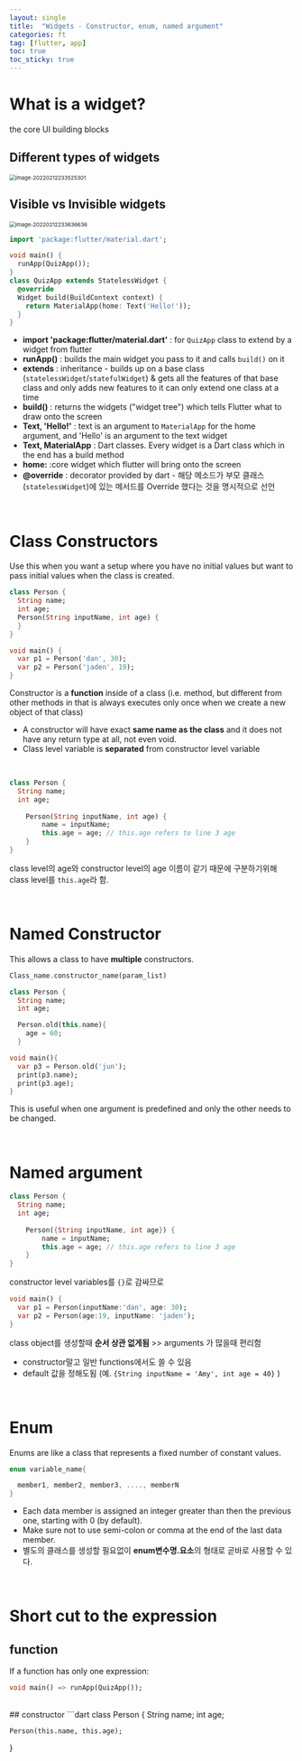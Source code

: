```yaml
---
layout: single
title:  "Widgets - Constructor, enum, named argument"
categories: ft
tag: [flutter, app]
toc: true
toc_sticky: true
---
```

# What is a widget?
the core UI building blocks

## Different types of widgets

<img src="../../images/2022-02-11-ft2/image-20220212233525301.png" alt="image-20220212233525301" style="zoom: 67%;" />

## Visible vs Invisible widgets

<img src="../../images/2022-02-11-ft2/image-20220212233636636.png" alt="image-20220212233636636" style="zoom: 67%;" />

<br>

```dart
import 'package:flutter/material.dart'; 

void main() {
  runApp(QuizApp());
}
class QuizApp extends StatelessWidget {
  @override
  Widget build(BuildContext context) {
    return MaterialApp(home: Text('Hello!')); 
  }
}
```

- **import 'package:flutter/material.dart'** : for `QuizApp` class to extend by a widget from flutter
- **runApp()** : builds the main widget you pass to it and calls `build()` on it  
- **extends** :  inheritance - builds up on a base class (`statelessWidget`/`statefulWidget`) & gets all the features of that base class and only adds new features to it can only extend one class at a time
- **build()** : returns the widgets ("widget tree") which tells Flutter what to draw onto the screen
- **Text, 'Hello!'** : text is an argument to `MaterialApp` for the home argument, and 'Hello' is an argument to the text widget 
- **Text, MaterialApp** : Dart classes. Every widget is a Dart class which in the end has a build method
- **home:** :core widget which flutter will bring onto the screen
- **@override** : decorator provided by dart - 해당 메소드가 부모 클래스 (`statelessWidget`)에 있는 메서드를 Override 했다는 것을 명시적으로 선언  

<br>

# Class Constructors
Use this when you want a setup where you have no initial values but want to pass initial values when the class is created. 

```dart
class Person {
  String name;
  int age;
  Person(String inputName, int age) {
  }
}

void main() {
  var p1 = Person('dan', 30); 
  var p2 = Person('jaden', 19);
}
```

Constructor is a <b>function</b> inside of a class (i.e. method, but different from other methods in that is always executes only once when we create a new object of that class) 

-  A constructor will have exact <strong>same name as the class</strong> and it does not have any return type at all, not even void.
- Class level variable is <b>separated</b> from constructor level variable  

<br>

```dart
class Person {
  String name;
  int age;
    
	Person(String inputName, int age) {
    	name = inputName;
    	this.age = age; // this.age refers to line 3 age
  	}
}
```

class level의 age와 constructor level의 age 이름이 같기 때문에 구분하기위해 class level를 `this.age`라 함.  

<br>

# Named Constructor

This allows a class to have **multiple** constructors. 

```dart
Class_name.constructor_name(param_list)
```

```dart
class Person {
  String name;
  int age;

  Person.old(this.name){
    age = 60;
  }

void main(){
  var p3 = Person.old('jun');
  print(p3.name);
  print(p3.age);
}
```

This is useful when one argument is predefined and only the other needs to be changed. 

<br>

# Named argument
```dart
class Person {
  String name;
  int age;
    
	Person({String inputName, int age}) {
    	name = inputName;
    	this.age = age; // this.age refers to line 3 age
  	}
}
```

 constructor level variables를 `{}`로 감싸므로 

```dart
void main() {
  var p1 = Person(inputName:'dan', age: 30); 
  var p2 = Person(age:19, inputName: 'jaden');
}
```

class object를 생성할때 <strong>순서 상관 없게됨</strong> >> arguments 가 많을때 편리함

* constructor말고 일반 functions에서도 쓸 수 있음
* default 값을 정해도됨 (예. `{String inputName = 'Amy', int age = 40}` )

<br>

# Enum

Enums are like a class that represents a fixed number of constant values.

```dart
enum variable_name{

  member1, member2, member3, ...., memberN
}
```

- Each data member is assigned an integer greater than then the previous one, starting with 0 (by default).
- Make sure not to use semi-colon or comma at the end of the last data member.
- 별도의 클래스를 생성할 필요없이 **enum변수명.요소**의 형태로 곧바로 사용할 수 있다.



<br>

# Short cut to the expression
## function
If a function has only one expression:  

```dart
void main() => runApp(QuizApp());
```

<br>
## constructor
```dart
class Person {
  String name;
  int age;
    
	Person(this.name, this.age);
}
```